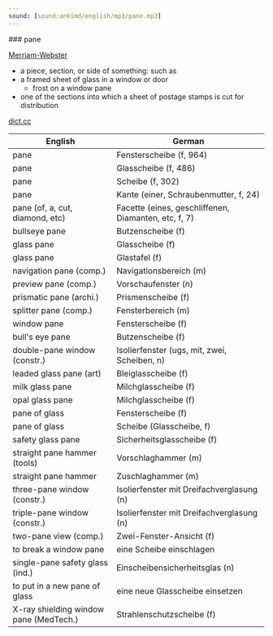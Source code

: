 ```yaml
---
sound: [sound:ankimd/english/mp3/pane.mp3]
---
```


\### pane

[Merriam-Webster](https://www.merriam-webster.com/dictionary/pane)

- a piece, section, or side of something: such as
- a framed sheet of glass in a window or door
    - frost on a window pane
- one of the sections into which a sheet of postage stamps is cut for distribution

[dict.cc](https://www.dict.cc/pane)

| English        | German       |
| -------------- | ------------ |
| pane | Fensterscheibe (f, 964) |
| pane | Glasscheibe (f, 486) |
| pane | Scheibe (f, 302) |
| pane | Kante (einer, Schraubenmutter, f, 24) |
| pane (of, a, cut, diamond, etc) | Facette (eines, geschliffenen, Diamanten, etc, f, 7) |
| bullseye pane | Butzenscheibe (f) |
| glass pane | Glasscheibe (f) |
| glass pane | Glastafel (f) |
| navigation pane (comp.) | Navigationsbereich (m) |
| preview pane (comp.) | Vorschaufenster (n) |
| prismatic pane (archi.) | Prismenscheibe (f) |
| splitter pane (comp.) | Fensterbereich (m) |
| window pane | Fensterscheibe (f) |
| bull's eye pane | Butzenscheibe (f) |
| double-pane window (constr.) | Isolierfenster (ugs, mit, zwei, Scheiben, n) |
| leaded glass pane (art) | Bleiglasscheibe (f) |
| milk glass pane | Milchglasscheibe (f) |
| opal glass pane | Milchglasscheibe (f) |
| pane of glass | Fensterscheibe (f) |
| pane of glass | Scheibe (Glasscheibe, f) |
| safety glass pane | Sicherheitsglasscheibe (f) |
| straight pane hammer (tools) | Vorschlaghammer (m) |
| straight pane hammer | Zuschlaghammer (m) |
| three-pane window (constr.) | Isolierfenster mit Dreifachverglasung (n) |
| triple-pane window (constr.) | Isolierfenster mit Dreifachverglasung (n) |
| two-pane view (comp.) | Zwei-Fenster-Ansicht (f) |
| to break a window pane | eine Scheibe einschlagen |
| single-pane safety glass (ind.) | Einscheibensicherheitsglas (n) |
| to put in a new pane of glass | eine neue Glasscheibe einsetzen |
| X-ray shielding window pane (MedTech.) | Strahlenschutzscheibe (f) |
